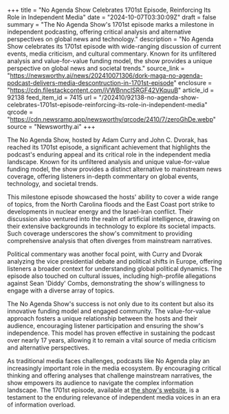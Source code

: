 +++
title = "No Agenda Show Celebrates 1701st Episode, Reinforcing Its Role in Independent Media"
date = "2024-10-07T03:30:09Z"
draft = false
summary = "The No Agenda Show's 1701st episode marks a milestone in independent podcasting, offering critical analysis and alternative perspectives on global news and technology."
description = "No Agenda Show celebrates its 1701st episode with wide-ranging discussion of current events, media criticism, and cultural commentary. Known for its unfiltered analysis and value-for-value funding model, the show provides a unique perspective on global news and societal trends."
source_link = "https://newsworthy.ai/news/202410071306/dork-maga-no-agenda-podcast-delivers-media-descontruction-in-1701st-episode"
enclosure = "https://cdn.filestackcontent.com/jVWBnncISRGF42VKquuB"
article_id = 92138
feed_item_id = 7415
url = "/202410/92138-no-agenda-show-celebrates-1701st-episode-reinforcing-its-role-in-independent-media"
qrcode = "https://cdn.newsramp.app/newsworthy/qrcode/2410/7/zeroGhDe.webp"
source = "Newsworthy.ai"
+++

<p>The No Agenda Show, hosted by Adam Curry and John C. Dvorak, has reached its 1701st episode, a significant achievement that highlights the podcast's enduring appeal and its critical role in the independent media landscape. Known for its unfiltered analysis and unique value-for-value funding model, the show provides a distinct alternative to mainstream news coverage, offering listeners in-depth commentary on global events, technology, and societal trends.</p><p>This milestone episode showcased the hosts' ability to cover a wide range of topics, from the North Carolina floods and the East Coast port strike to developments in nuclear energy and the Israel-Iran conflict. Their discussion also ventured into the realm of artificial intelligence, drawing on their extensive backgrounds in technology to explore its societal impacts. Such coverage underscores the show's commitment to providing comprehensive analysis that often diverges from mainstream narratives.</p><p>Political commentary was another focal point, with Curry and Dvorak analyzing the vice presidential debate and political shifts in Europe, offering listeners a broader context for understanding global political dynamics. The episode also touched on cultural issues, including high-profile allegations against Sean 'Diddy' Combs, demonstrating the show's willingness to engage with a diverse array of topics.</p><p>The No Agenda Show's success is not only due to its content but also its innovative funding model and engaged community. The value-for-value approach fosters a unique relationship between the hosts and their audience, encouraging listener participation and ensuring the show's independence. This model has proven effective in sustaining the podcast over nearly 17 years, allowing it to remain a vital source of media criticism and alternative perspectives.</p><p>As traditional media faces challenges, podcasts like No Agenda play an increasingly important role in the media ecosystem. By encouraging critical thinking and offering analyses that challenge mainstream narratives, the show empowers its audience to navigate the complex information landscape. The 1701st episode, available at <a href='https://www.noagendashow.com' rel='nofollow' target='_blank'>the show's website</a>, is a testament to the enduring relevance of independent media voices in an era of information overload.</p>